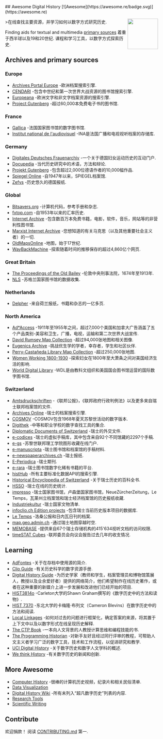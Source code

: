 <div class="github-widget" data-repo="maehr/awesome-digital-history"></div>
<script async src="https://pagead2.googlesyndication.com/pagead/js/adsbygoogle.js"></script><ins class="adsbygoogle" style="display:block" data-ad-client="ca-pub-6890694312814945" data-ad-slot="5473692530" data-ad-format="auto"  data-full-width-responsive="true"></ins><script>(adsbygoogle = window.adsbygoogle || []).push({});</script>
## Awesome Digital History [![Awesome](https://awesome.re/badge.svg)](https://awesome.re)

[<img src="https://raw.githubusercontent.com/maehr/awesome-digital-history/master/android-chrome-512x512.png" align="right" width="100">](https://maehr.github.io/awesome-digital-history/)

&gt;在线查找主要资源，并学习如何以数字方式研究历史.

Finding aids for textual and multimedia [primary sources](https://en.wikipedia.org/wiki/Primary_source) 着重于西半球以及19和20世纪. 课程和学习工具，以数字方式探索历史.



## Archives and primary sources

### Europe

- [Archives Portal Europe](https://www.archivesportaleurope.net/) -欧洲档案搜索引擎.
- [CENDARI](https://archives.cendari.dariah.eu/) -包含中世纪和第一次世界大战资源的图书馆搜索引擎.
- [Europeana](https://www.europeana.eu/) -欧洲文字和非文字档案资源的搜索引擎.
- [Project Gutenberg](https://www.gutenberg.org/) -超过60,000本免费电子书的图书馆.

### France

- [Gallica](https://gallica.bnf.fr/) -法国国家图书馆的数字图书馆.
- [Institut national de l'audiovisuel](https://www.ina.fr/) -INA是法国广播和电视视听档案的存储库.

### Germany

- [Digitales Deutsches Frauenarchiv](https://www.digitales-deutsches-frauenarchiv.de/) -一个关于德国妇女运动历史的互动门户.
- [Docupedia](https://docupedia.de/) -当代历史研究中的术语，方法和辩论.
- [Projekt Gutenberg](https://www.projekt-gutenberg.org/) -包含超过2,000位德语作者的10,000幅作品.
- [Spiegel Online](https://www.spiegel.de/dienste/besser-surfen-auf-spiegel-online-suchen-im-archiv-a-676489.html) -自1947年以来，SPIEGEL档案馆.
- [Zefys](http://zefys.staatsbibliothek-berlin.de/) -历史悠久的德国报纸.

### Global

- [Bitsavers.org](http://bitsavers.trailing-edge.com/) -计算机代码，参考手册和杂志.
- [fxtop.com](https://fxtop.com/) -自1953年以来的汇率历史.
- [Internet Archive](https://archive.org/) -包含数百万本免费书籍，电影，软件，音乐，网站等的非营利性图书馆.
- [Marxist Internet Archive](https://www.marxists.org/) -您想知道的有关马克思（以及其他重要社会主义者）的一切.
- [OldMapsOnline](https://www.oldmapsonline.org/) -地图，始于17世纪.
- [WayBackMachine](https://archive.org/web/) -探索随着时间的推移保存的超过4,860亿个网页.

### Great Britain

- [The Proceedings of the Old Bailey](https://www.oldbaileyonline.org/) -伦敦中央刑事法院，1674年至1913年.
- [NLS](https://data.nls.uk/data/) -苏格兰国家图书馆的数据收集.

### Netherlands

- [Delpher](https://www.delpher.nl/) -来自荷兰报纸，书籍和杂志的一亿多页.

### North America

- [Ad\*Access](https://repository.duke.edu/dc/adaccess) -1911年至1955年之间，超过7,000个美国和加拿大广告涵盖了五个产品类别-美容和卫生，广播，电视，运输和第二次世界大战宣传.
- [David Rumsey Map Collection](https://www.davidrumsey.com/) -超过94,000张地图和相关图像.
- [Eugenics Archive](https://eugenicsarchive.ca/) -挑战优生学的学者，幸存者，学生和社区伙伴.
- [Perry-Castañeda Library Map Collection](https://legacy.lib.utexas.edu/maps/) -超过250,000张地图.
- [Women Working 1800-1930](https://library.harvard.edu/collections/women-working-1800-1930) -探索妇女在1800年至大萧条之间对美国经济生活的影响.
- [World Digital Library](https://www.wdl.org/) -WDL是由教科文组织和美国国会图书馆运营的国际数字图书馆.

### Switzerland

- [Amtsdruckschriften](https://www.amtsdruckschriften.bar.admin.ch/) -《联邦公报》，《联邦政府行政判例法》以及更多来自瑞士联邦档案馆的文件.
- [Archives Online](https://www.archives-online.org/) -瑞士的档案搜索引擎.
- [COSMOV](http://www.cosmov.uzh.ch/) -COSMOV包含1968年夏天苏黎世活动的数字版本.
- [Digithek](https://www.digithek.ch/de/) -中等和职业学校的数字查找工具的集合.
- [Diplomatic Documents of Switzerland](https://www.dodis.ch/) -瑞士的外交文件.
- [e-codices](http://e-codices.ch/) -瑞士的虚拟手稿库，其中包含来自92个不同馆藏的2297个手稿.
- [e-gs](https://www.e-gs.ethz.ch/) -苏黎世联邦理工学院图形收藏在线门户.
- [e-manuscripta](https://www.e-manuscripta.ch/) -瑞士图书馆和档案馆的手稿材料.
- [e-newspaperarchives.ch](https://www.e-newspaperarchives.ch/) -瑞士报纸.
- [E-Periodica](https://www.e-periodica.ch/) -瑞士期刊.
- [e-rara](https://www.e-rara.ch/) -瑞士图书馆数字化稀有书籍的平台.
- [histHub](https://histhub.ch/) -所有主要标准化数据API的搜索引擎.
- [Historical Encyclopedia of Switzerland](https://hls-dhs-dss.ch/) -关于瑞士历史的百科全书.
- [HSSO](https://hsso.ch/) -瑞士在线的历史统计.
- [impresso](https://impresso-project.ch/) -瑞士国家图书馆，卢森堡国家图书馆，NeueZürcherZeitung，Le Temps，瓦莱州立档案馆和瑞士经济档案馆的历史报纸收藏.
- [Industriekultur](https://industriekultur.ch/) -瑞士国家文物清单.
- [infoclio.ch Edition projects](http://www.infoclio.ch/en/edition-projects) -包含瑞士当前历史版本项目的数据库.
- [Le Temps](https://www.letempsarchives.ch/) -洛桑公报和日内瓦日刊的档案.
- [map.geo.admin.ch](https://map.geo.admin.ch/) -通过瑞士地图穿越时空.
- [MEMOBASE](http://www.memobase.ch/) -提供来自67个瑞士存储机构的415&#39;634视听文档的访问权限.
- [timeSTAT Cubes](http://www.sfa-laboratory.ch/sr/cubestest/index.php) -联邦委员会向议会报告过去几年的收支情况.

## Learning

- [AdFontes](https://www.adfontes.uzh.ch/) -关于在存档中使用源的简介.
- [Clio Guide](https://guides.clio-online.de/) -有关历史科学的数字资源手册.
- [Digital History Guide](http://chnm.gmu.edu/digitalhistory/) -为历史学家（教师和学生，档案管理员和博物馆策展人，教授以及业余爱好者）提供的网络简介，他们希望制作在线历史著作，或者在这种重要的新媒介上进一步发展和改进他们已经开始的项目.
- [HIST3814o](http://workbook.craftingdigitalhistory.ca/) -Carleton大学的Shawn Graham撰写的《数字历史中的方法和读物》.
- [HIST 7370](https://cblevins.github.io/f19-dig-hist/) -东北大学的卡梅隆·布列文（Cameron Blevins）在数字历史中的方法和阅读.
- [Local Linkages](https://locallinkages.org/) -如何对过去的问题进行框架化，确定答案的来源，将其置于上下文中以及以数字形式在线呈现历史解释.
- [The CTP Book](https://comp-think.github.io/) -一本向人文背景的人教授计算思维和编程技能的书.
- [The Programming Historian](https://programminghistorian.org/) -对新手友好且经过同行评审的教程，可帮助人文主义者学习广泛的数字工具，技术和工作流程，以促进研究和教学.
- [UCI Digital History](https://guides.lib.uci.edu/history/history_dh) -关于数字历史和数字人文学科的概述.
- [We think History](https://wethink.hypotheses.org/) -有关数字历史的新闻和创新.

## More Awesome

- [Computer History](https://github.com/watson/awesome-computer-history) -很棒的计算机历史视频，纪录片和相关民俗清单.
- [Data Visualization](https://github.com/fasouto/awesome-dataviz#readme)
- [Digital History Wiki](https://github.com/maehr/awesome-digital-history/wiki) -所有未列入“超凡数字历史”列表的内容.
- [Research Tools](https://github.com/emptymalei/awesome-research#readme)
- [Scientific Writing](https://github.com/writing-resources/awesome-scientific-writing#readme)

## Contribute

欢迎捐款！ 阅读 [CONTRIBUTING.md](https://github.com/maehr/awesome-digital-history/blob/master/CONTRIBUTING.md) 第一.
